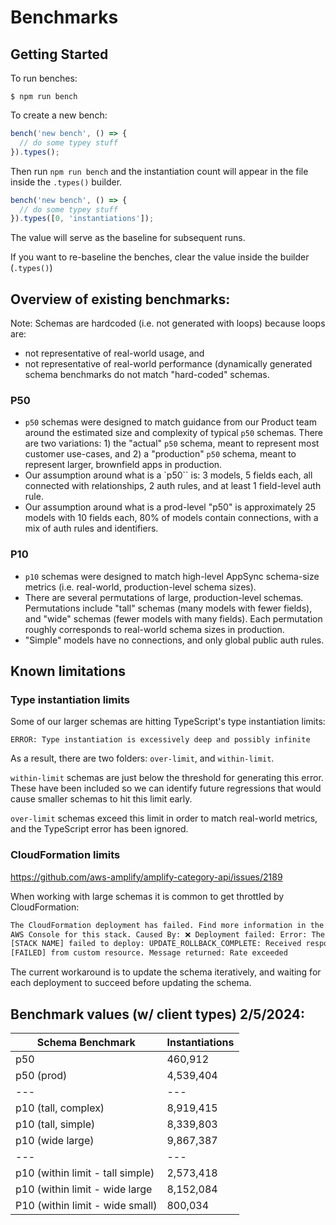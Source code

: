# Benchmarks

## Getting Started

To run benches:

```
$ npm run bench
```

To create a new bench:

```ts
bench('new bench', () => {
  // do some typey stuff
}).types();
```

Then run `npm run bench` and the instantiation count will appear in the file inside the `.types()` builder.

```ts
bench('new bench', () => {
  // do some typey stuff
}).types([0, 'instantiations']);
```

The value will serve as the baseline for subsequent runs.

If you want to re-baseline the benches, clear the value inside the builder (`.types()`)

## Overview of existing benchmarks:

Note: Schemas are hardcoded (i.e. not generated with loops) because loops are:

- not representative of real-world usage, and
- not representative of real-world performance (dynamically generated schema
  benchmarks do not match "hard-coded" schemas.

### P50

- `p50` schemas were designed to match guidance from our Product team around
  the estimated size and complexity of typical `p50` schemas. There are two
  variations: 1) the "actual" `p50` schema, meant to represent most customer
  use-cases, and 2) a "production" `p50` schema, meant to represent larger,
  brownfield apps in production.
- Our assumption around what is a `p50`` is: 3 models, 5 fields each, all
  connected with relationships, 2 auth rules, and at least 1 field-level auth
  rule.
- Our assumption around what is a prod-level "p50" is approximately 25 models
  with 10 fields each, 80% of models contain connections, with a mix of auth
  rules and identifiers.

### P10

- `p10` schemas were designed to match high-level AppSync schema-size metrics
  (i.e. real-world, production-level schema sizes).
- There are several permutations of large, production-level schemas. Permutations
  include "tall" schemas (many models with fewer fields), and "wide" schemas
  (fewer models with many fields). Each permutation roughly corresponds to
  real-world schema sizes in production.
- "Simple" models have no connections, and only global public auth rules.

## Known limitations

### Type instantiation limits

Some of our larger schemas are hitting TypeScript's type instantiation limits:

`ERROR: Type instantiation is excessively deep and possibly infinite`

As a result, there are two folders: `over-limit`, and `within-limit`.

`within-limit` schemas are just below the threshold for generating this error.
These have been included so we can identify future regressions that would cause
smaller schemas to hit this limit early.

`over-limit` schemas exceed this limit in order to match real-world metrics, and
the TypeScript error has been ignored.

### CloudFormation limits

https://github.com/aws-amplify/amplify-category-api/issues/2189

When working with large schemas it is common to get throttled by CloudFormation:

```bash
The CloudFormation deployment has failed. Find more information in the CloudFormation
AWS Console for this stack. Caused By: ❌ Deployment failed: Error: The stack named
[STACK NAME] failed to deploy: UPDATE_ROLLBACK_COMPLETE: Received response status
[FAILED] from custom resource. Message returned: Rate exceeded
```

The current workaround is to update the schema iteratively, and waiting for each
deployment to succeed before updating the schema.

## Benchmark values (w/ client types) 2/5/2024:

| Schema Benchmark                 | Instantiations |
| -------------------------------- | -------------- |
| p50                              | 460,912        |
| p50 (prod)                       | 4,539,404      |
| ---                              | ---            |
| p10 (tall, complex)              | 8,919,415      |
| p10 (tall, simple)               | 8,339,803      |
| p10 (wide large)                 | 9,867,387      |
| ---                              | ---            |
| p10 (within limit - tall simple) | 2,573,418      |
| p10 (within limit - wide large   | 8,152,084      |
| P10 (within limit - wide small)  | 800,034        |
